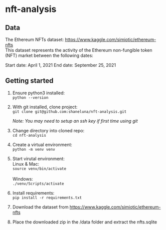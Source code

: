 # nft-analysis

## Data

The Ethereum NFTs dataset: https://www.kaggle.com/simiotic/ethereum-nfts <br>
This dataset represents the activity of the Ethereum non-fungible token (NFT) market between the following dates:

Start date: April 1, 2021
End date: September 25, 2021

## Getting started

1. Ensure python3 installed:<br>
   `python --version`

2. With git installed, clone project:<br>
   `git clone git@github.com:shaneluna/nft-analysis.git`

   _Note: You may need to setup an ssh key if first time using git_

3. Change directory into cloned repo:<br>
   `cd nft-analysis`

4. Create a virtual environment:<br>
   `python -m venv venv`

5. Start virutal environment:<br>
   Linux & Mac:<br>
   `source venv/bin/activate`<br><br>
   Windows:<br>
   `./venv/Scripts/activate`

6. Install requirements:<br>
   `pip install -r requirements.txt`

7. Download the dataset from https://www.kaggle.com/simiotic/ethereum-nfts

8. Place the downloaded zip in the /data folder and extract the nfts.sqlite
